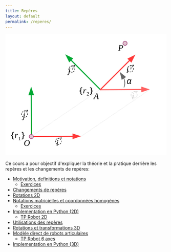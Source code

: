 ```yaml
---
title: Repères
layout: default
permalink: /reperes/
---
```


<div class="float-end">
    <img src="/assets/imgs/changement_repere.svg" />
</div>

Ce cours a pour objectif d'expliquer la théorie et la pratique derrière les repères
et les changements de repères:

* [Motivation, definitions et notations](/reperes/intro)
    * [Exercices](/reperes/ex_coordonnees)
* [Changements de repères](/reperes/changements)
* [Rotations 2D](/reperes/rotations)
* [Notations matricielles et coordonnées homogènes](/reperes/matrix)
    * [Exercices](/reperes/ex_reperes)
* [Implementation en Python (2D)](/reperes/python2d)
    * [TP Robot 2D](/reperes/tp_2d)
* [Utilisations des repères](/reperes/utilisation)
* [Rotations et transformations 3D](/reperes/3d)
* [Modèle direct de robots articulaires](/reperes/kinematics)
    * [TP Robot 6 axes](/reperes/tp_6axis)
* [Implementation en Python (3D)](/reperes/python3d)